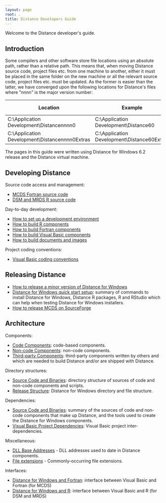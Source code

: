 ```yaml
---
layout: page
root: .
title: Distance Developers Guide
---
```


Welcome to the Distance developer's guide.

Introduction
------------

Some compilers and other software store file locations using an absolute path, rather than a relative path. This means that, when moving Distance source code, project files etc. from one machine to another, either it must be placed in the same folder on the new machine or all the relevant source code, project files etc. must be updated. As the former is easier than the latter, we have converged upon the following locations for Distance's files where "nnnn" is the major version number:

| Location | Example | Short-hand in this guide |
| -------- | ------- | ------------------------ |
| C:\Application Development\Distancennnn0 | C:\Application Development\Distance60 | %BASE% |
| C:\Application Development\Distancennnn0Extras | C:\Application Development\Distance60Extras | %BASE%Extras |

The pages in this guide were written using Distance for Windows 6.2 release and the Distance virtual machine.

Developing Distance
-------------------

Source code access and management:

* [MCDS Fortran source code](./developer/McdsSourceCode.html)
* [DSM and MRDS R source code](./developer/DsmMrdsSourceCode.html)

Day-to-day development:

* [How to set up a development environment](./developer/SetUpDevelopmentEnvironment.html)
* [How to build R components](./developer/BuildR.html)
* [How to build Fortran components](./developer/BuildFortran.html)
* [How to build Visual Basic components](./developer/BuildVisualBasic.html)
* [How to build documents and images](./developer/BuildDocumentsImages.html)

Project coding conventions:

* [Visual Basic coding conventions](./developer/VisualBasicCodingConventions.html)

Releasing Distance
------------------

* [How to release a minor version of Distance for Windows](./developer/ReleaseMinor.html)
* [Distance for Windows quick start setup](./developer/QuickStartSetup.html): summary of commands to install Distance for Windows, Distance R packages, R and RStudio which can help when testing Distance for Windows installers.
* [How to release MCDS on SourceForge](./developer/ReleaseMcds.html)

Architecture
------------

Components:

* [Code Components](./developer/CodeComponents.html): code-based components.
* [Non-code Components](./developer/NonCodeComponents.html): non-code components.
* [Third-party Components](./developer/ThirdPartyComponents.html): third-party components written by others and which are needed to build Distance and/or are shipped with Distance.

Directory structures:

* [Source Code and Binaries](./developer/SourceCodeAndBinaries.html): directory structure of sources of code and non-code components and scripts.
* [Release Structure](./developer/ReleaseStructure.html): Distance for Windows directory and file structure.

Dependencies:

* [Source Code and Binaries](./developer/SourceCodeAndBinaries.html): summary of the sources of code and non-code components that make up Distance, and the tools used to create the Distance for Windows components. 
* [Visual Basic Project Dependencies](./developer/VisualBasicProjectDependencies.html): Visual Basic project inter-dependencies.

Miscellaneous:

* [DLL Base Addresses](./developer/DllBaseAddresses.html) - DLL addresses used to date in Distance components.
* [File extensions](./developer/FileExtensions.html) - Commonly-occurring file extensions.

Interfaces:

* [Distance for Windows and Fortran](./developer/ArchitectureFortran.html): interface between Visual Basic and Fortran (for MCDS)
* [Distance for Windows and R](./developer/ArchitectureR.html): interface between Visual Basic and R (for DSM and MRDS)
